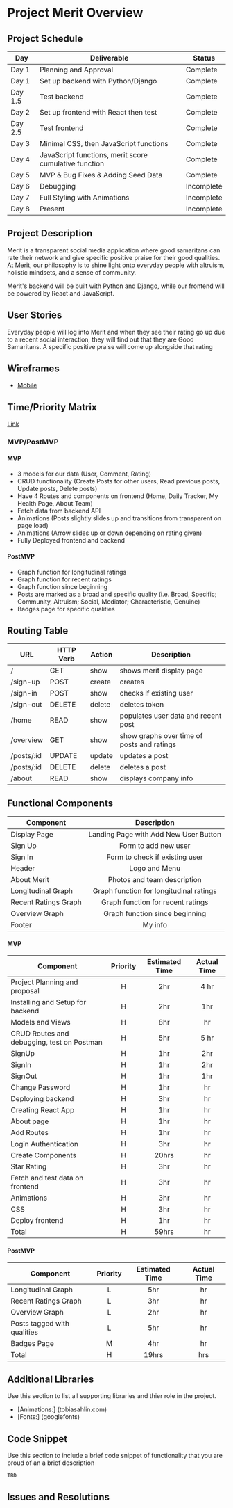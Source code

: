 # Project Merit Overview


## Project Schedule

|  Day | Deliverable | Status
|---|---| ---|
|Day 1| Planning and Approval | Complete
|Day 1| Set up backend with Python/Django| Complete
|Day 1.5| Test backend | Complete
|Day 2| Set up frontend with React then test | Complete
|Day 2.5| Test frontend | Complete
|Day 3| Minimal CSS, then JavaScript functions | Complete
|Day 4| JavaScript functions, merit score cumulative function | Complete
|Day 5| MVP & Bug Fixes & Adding Seed Data | Complete
|Day 6| Debugging| Incomplete
|Day 7| Full Styling with Animations | Incomplete
|Day 8| Present | Incomplete


## Project Description

Merit is a transparent social media application where good samaritans can rate their network and give specific positive praise for their good qualities. At Merit, our philosophy is to shine light onto everyday people with altruism, holistic mindsets, and a sense of community.

Merit's backend will be built with Python and Django, while our frontend will be powered by React and JavaScript.



## User Stories

Everyday people will log into Merit and when they see their rating go up due to a recent social interaction, they will find out that they are Good Samaritans. A specific positive praise will come up alongside that rating 

## Wireframes   

- [Mobile](https://drive.google.com/file/d/1jIgVx7uq7n9RXkQt2_8qWYOOqMhkl-RX/view?usp=sharing)



## Time/Priority Matrix 

[Link](https://drive.google.com/file/d/1-x2qCgwxylPw7JvXJfaKhdjDh9BK0syg/view?usp=sharing)


### MVP/PostMVP  

#### MVP

- 3 models for our data (User, Comment, Rating)
- CRUD functionality (Create Posts for other users, Read previous posts, Update posts, Delete posts)
- Have 4 Routes and components on frontend (Home, Daily Tracker, My Health Page, About Team)
- Fetch data from backend API
- Animations (Posts slightly slides up and transitions from transparent on page load)
- Animations (Arrow slides up or down depending on rating given)
- Fully Deployed frontend and backend

#### PostMVP 

- Graph function for longitudinal ratings
- Graph function for recent ratings
- Graph function since beginning
- Posts are marked as a broad and specific quality (i.e. Broad, Specific; Community, Altruism; Social, Mediator; Characteristic, Genuine)
- Badges page for specific qualities

## Routing Table

| **URL**     | **HTTP Verb** | **Action** | **Description**             |
| ----------- | ------------- | -------------- | ---------------------- |
| /            | GET          |    show        | shows merit display page  |
| /sign-up     | POST         |    create      | creates  |
| /sign-in     | POST         |    show        | checks if existing user   |
| /sign-out    | DELETE       |    delete      | deletes token  |
| /home        | READ         |    show        | populates user data and recent post   |
| /overview    | GET          |    show        | show graphs over time of posts and ratings  |
| /posts/:id   | UPDATE       |    update      | updates a post |
| /posts/:id   | DELETE       |    delete      | deletes a post |
| /about       | READ         |    show        | displays company info   |


## Functional Components

| Component | Description | 
| --- | :---: | 
| Display Page | Landing Page with Add New User Button |
| Sign Up | Form to add new user| 
| Sign In | Form to check if existing user |
| Header | Logo and Menu | 
| About Merit | Photos and team description | 
| Longitudinal Graph | Graph function for longitudinal ratings | 
| Recent Ratings Graph| Graph function for recent ratings | 
| Overview Graph| Graph function since beginning | 
| Footer | My info |

#### MVP
| Component | Priority | Estimated Time | Actual Time |
| --- | :---: |  :---: | :---: | 
| Project Planning and proposal            | H | 2hr | 4 hr |
| Installing and Setup for backend            | H | 2hr | 1hr |
| Models and Views                            | H | 8hr | hr |
| CRUD Routes and debugging, test on Postman | H | 5hr | 5 hr | 
| SignUp                                     | H | 1hr | 2hr | 
| SignIn                                     | H | 1hr | 2hr | 
| SignOut                                    | H | 1hr | 1hr |
| Change Password                             | H | 1hr | hr | 
| Deploying backend                           | H | 3hr|  hr | 
| Creating React App                          | H | 1hr | hr|
| About page                                  | H | 1hr | hr|
| Add Routes                                  | H | 1hr |  hr |
| Login Authentication                        | H | 3hr | hr |
| Create Components                           | H | 20hrs|  hr |
| Star Rating                                 | H | 3hr | hr|
| Fetch and test data on frontend             | H | 3hr |  hr |
| Animations                                  | H | 3hr | hr |
| CSS                                        | H | 3hr |  hr |
| Deploy frontend                            | H | 1hr |  hr |
| Total                                      | H | 59hrs| hr |

#### PostMVP
| Component | Priority | Estimated Time | Actual Time |
| --- | :---: |  :---: | :---: | 
| Longitudinal Graph | L | 5hr | hr |
| Recent Ratings Graph | L | 3hr | hr |
| Overview Graph | L | 2hr | hr |
| Posts tagged with qualities | L | 5hr | hr |
| Badges Page | M | 4hr | hr |
| Total | H | 19hrs| hrs |

## Additional Libraries
 Use this section to list all supporting libraries and thier role in the project. 

- [Animations:] (tobiasahlin.com)
- [Fonts:] (googlefonts)

## Code Snippet

Use this section to include a brief code snippet of functionality that you are proud of an a brief description  

```
TBD

```

## Issues and Resolutions
